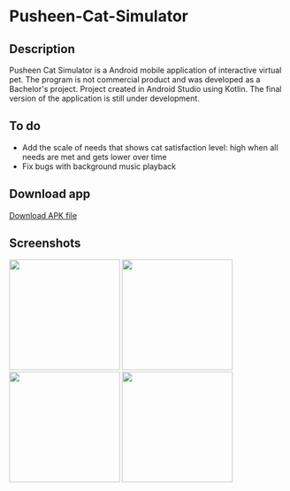 # Pusheen-Cat-Simulator

## Description
Pusheen Cat Simulator is a Android mobile application of interactive virtual pet. The program is not commercial product and was developed as a Bachelor's project. Project created in Android Studio using Kotlin. The final version of the application is still under development. 
## To do

* Add the scale of needs that shows cat satisfaction level: high when all needs are met and gets lower over time
* Fix bugs with background music playback

## Download app

[Download APK file](https://github.com/spoy-ler/Pusheen-Cat-Simulator/tree/main/app/app-debug.apk)

## Screenshots

<p float="left">
  <img src="https://user-images.githubusercontent.com/125198628/226041525-f6e3f313-5c26-4d0b-ad37-a14c405fcc5d.png" width="200" />
  <img src="https://user-images.githubusercontent.com/125198628/226041587-62bf3e41-651b-4dfb-a8d4-0f71ace18631.png" width="200" /> 
  <img src="https://user-images.githubusercontent.com/125198628/226041655-e95cbea4-1130-4f68-9238-6096ed038db1.png" width="200" />
  <img src="https://user-images.githubusercontent.com/125198628/226041715-207a9f3e-09be-4342-b22b-35943aac45e1.png" width="200" />
</p>
